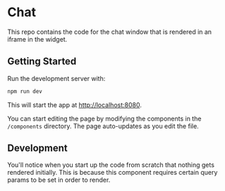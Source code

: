 # Chat

This repo contains the code for the chat window that is rendered in an iframe in the widget.

## Getting Started

Run the development server with:

```bash
npm run dev
```

This will start the app at [http://localhost:8080](http://localhost:8080).

You can start editing the page by modifying the components in the `/components` directory. The page auto-updates as you edit the file.

## Development

You'll notice when you start up the code from scratch that nothing gets rendered initially. This is because this component requires certain query params to be set in order to render.
